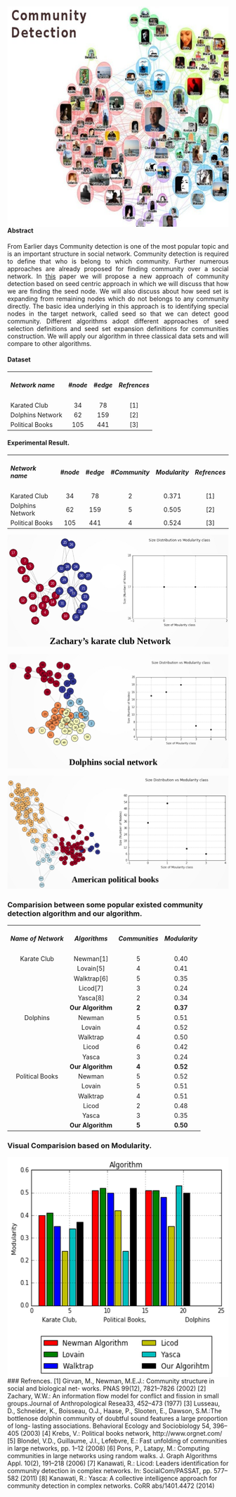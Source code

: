 
<img align="right" width="650" height="500" src="https://github.com/bheemnitd/Community-Detection-Based-On-Seed-Node/blob/master/community_detection.jpg">

#### Abstract
<p align = 'justify'>From Earlier days Community detection is one of the most popular topic and is an important structure in social network. Community detection is required to define that who is belong to which community. Further numerous approaches are already proposed for finding community over a social network. In <a href = 'https://github.com/bheemnitd/Community-Detection-Based-On-Seed-Node/blob/master/%5BThesis%20PAPER%5D%20A%20new%20Approach%20of%20Community%20Detection%20Based%20on%20seed%20node.pdf'>this</a> paper we will propose a new approach of community detection based on seed centric approach in which we will discuss that how we are finding the seed node. We will also discuss about how seed set is expanding from remaining nodes which do not belongs to any community directly. The basic idea underlying in this approach is to identifying special nodes in the target network, called seed so that we can detect good community. Different algorithms adopt different approaches of seed selection definitions and seed set expansion definitions for communities construction. We will apply our algorithm in three classical data sets and will compare to other algorithms.<p>


#### Dataset

<table>

  <tr align = 'center'><td align = 'left'><h5> Network name</h5></td><td><h5>#node</h5></td><td><h5>#edge</h5></td><td><h5>Refrences</h5></td></tr>
  <tr align = 'center'><td align = 'left'>Karated Club</td><td>34</td><td>78</td><td>[1]</td></tr>
  <tr align = 'center'><td align = 'left'>Dolphins Network</td><td>62</td><td>159</td><td>[2]</td></tr>
  <tr align = 'center'><td align = 'left'>Political Books</td><td>105</td><td>441</td><td><center>[3]</center></td></tr>

</table>

#### Experimental Result.

<table>
  <tr align = 'center'><td align = 'left'><h5> Network name</h5></td><td><h5>#node</h5></td><td><h5>#edge</h5></td><td><h5>#Community</h5></td><td><h5>Modularity</h5></td><td><h5>Refrences</h5></td></tr>
  <tr align = 'center'><td align = 'left'>Karated Club</td><td>34</td><td>78</td><td>2</td><td>0.371</td><td>[1]</td></tr>
  <tr align = 'center'><td align = 'left'>Dolphins Network</td><td>62</td><td>159</td><td>5</td><td>0.505</td><td>[2]</td></tr>
  <tr align = 'center'><td align = 'left'>Political Books</td><td>105</td><td>441</td><td>4</td><td>0.524</td><td>[3]</td></tr>
</table>  

![alt text](https://github.com/bheemnitd/Community-Detection-Based-On-Seed-Node/blob/master/Selection_007.jpg) 

![alt text](https://github.com/bheemnitd/Community-Detection-Based-On-Seed-Node/blob/master/Selection_008.jpg) 

![alt text](https://github.com/bheemnitd/Community-Detection-Based-On-Seed-Node/blob/master/Selection_009.jpg) 


### Comparision between some popular existed community detection algorithm and our algorithm.
<table>
  <tr align = 'center'><td><h5>Name of Network</h5></td><td><h5>Algorithms</h5></td><td><h5>Communities</h5></td><td><h5>Modularity</h5></td></tr>
  <tr align = 'center'><td>Karate Club</td><td>Newman[1] </td><td>5</td><td>0.40</td></tr>
  <tr align = 'center'><td> </td><td>Lovain[5]           </td><td>4</td><td>0.41</td></tr>
  <tr align = 'center'><td> </td><td>Walktrap[6]         </td><td>5</td><td>0.35</td></tr>
  <tr align = 'center'><td> </td><td>Licod[7]            </td><td>3</td><td>0.24</td></tr>
  <tr align = 'center'><td> </td><td>Yasca[8]            </td><td>2</td><td>0.34</td></tr>
  <tr align = 'center'><td> </td><td><b>Our Algorithm</b></td><td><b>2</b></td><td><b>0.37</b></td></tr>
  
  <tr align = 'center'><td>Dolphins</td><td>Newman</td> <td>5</td><td>0.51</td></tr>
  <tr align = 'center'><td> </td><td>Lovain</td>        <td>4</td><td>0.52</td></tr>
  <tr align = 'center'><td> </td><td>Walktrap</td>      <td>4</td><td>0.50</td></tr>
  <tr align = 'center'><td> </td><td>Licod</td>         <td>6</td><td>0.42</td></tr>
  <tr align = 'center'><td> </td><td>Yasca</td>         <td>3</td><td>0.24</td></tr>
  <tr align = 'center'><td> </td><td><b>Our Algorithm</b></td><td><b>4</b></td><td><b>0.52</b></td></tr>
  
  <tr align = 'center'><td>Political Books</td><td>Newman</td><td>5</td><td>0.52</td></tr>
  <tr align = 'center'><td> </td><td>Lovain</td>        <td>5</td><td>0.51</td></tr>
  <tr align = 'center'><td> </td><td>Walktrap</td>      <td>4</td><td>0.51</td></tr>
  <tr align = 'center'><td> </td><td>Licod</td>         <td>2</td><td>0.48</td></tr>
  <tr align = 'center'><td> </td><td>Yasca</td>         <td>3</td><td>0.35</td></tr>
  <tr align = 'center'><td> </td><td><b>Our Algorithm</b></td><td><b>5</b></td><td><b>0.50</b></td></tr>

</table>

### Visual Comparision based on Modularity.
<img align="right" width="650" height="500" src="https://github.com/bheemnitd/Community-Detection-Based-On-Seed-Node/blob/master/download%202.png">
### Refrences.
[1] Girvan, M., Newman, M.E.J.: Community structure in social and biological net-
works. PNAS 99(12), 7821–7826 (2002)
[2] Zachary, W.W.: An information flow model for conflict and fission in small groups.Journal
of Anthropological Resea33, 452–473 (1977)
[3] Lusseau, D., Schneider, K., Boisseau, O.J., Haase, P., Slooten, E., Dawson, S.M.:The
bottlenose dolphin community of doubtful sound features a large proportion of long-
lasting associations. Behavioral Ecology and Sociobiology 54, 396–405 (2003)
[4] Krebs, V.: Political books network, http://www.orgnet.com/
[5] Blondel, V.D., Guillaume, J.I., Lefebvre, E.: Fast unfolding of communities in large
networks, pp. 1–12 (2008)
[6] Pons, P., Latapy, M.: Computing communities in large networks using random
walks. J. Graph Algorithms Appl. 10(2), 191–218 (2006)
[7] Kanawati, R.: Licod: Leaders identification for community detection in complex networks.
In: SocialCom/PASSAT, pp. 577–582 (2011)
[8] Kanawati, R.: Yasca: A collective intelligence approach for community detection
in complex networks. CoRR abs/1401.4472 (2014)

